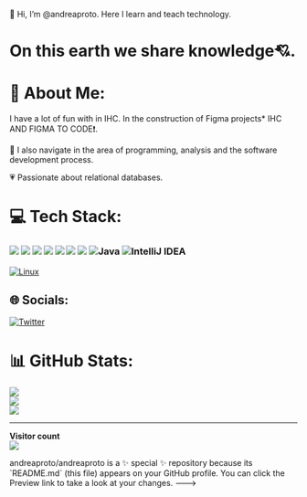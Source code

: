 👋 Hi, I’m @andreaproto. Here I learn and teach technology.

#  On this earth we share knowledge:cupid:.
# 💫 About Me:
I have a lot of fun with in IHC. In the construction of Figma projects* IHC AND FIGMA TO CODE:exclamation:.

:raising_hand: I also navigate in the area of ​​programming, analysis and the software development process.  

:heartpulse: Passionate about relational databases.

# 💻 Tech Stack:
###  <img src="https://img.shields.io/badge/CSS-239120?style=for-the-badge&logo=css3&logoColor=white" /> <img src="https://img.shields.io/badge/HTML-239120?style=for-the-badge&logo=html5&logoColor=white" /> <img src="https://img.shields.io/badge/Material--UI-0081CB?style=for-the-badge&logo=material-ui&logoColor=white" /> <img src= "https://img.shields.io/badge/MariaDB-01529E?style=for-the-badge&logo=mariadb&logoColor=white" />  <img src= "https://img.shields.io/badge/mysql workbench-239121?style=for-the-badge&logo=MysqlWorkbench3&logoColor=white" />  <img src="https://img.shields.io/badge/Figma-F24E1E?style=for-the-badge&logo=figma&logoColor=white" /> <IMG src= "https://img.shields.io/badge/MySQL-005C84?style=for-the-badge&logo=mysql&logoColor=white" /> ![Java](https://img.shields.io/badge/Java-ED8B00?style=for-the-badge&logo=java&logoColor=white) ![IntelliJ IDEA](https://img.shields.io/badge/IntelliJIDEA-000000.svg?style=for-the-badge&logo=intellij-idea&logoColor=white)

 [![Linux](https://svgshare.com/i/Zhy.svg)](https://svgshare.com/i/Zhy.svg)



## 🌐 Socials:
[![Twitter](https://img.shields.io/badge/Twitter-%231DA1F2.svg?logo=Twitter&logoColor=white)](https://twitter.com/abproto) 



# 📊 GitHub Stats:
![](https://github-readme-stats.vercel.app/api?username=andreaproto&theme=dark&hide_border=false&include_all_commits=false&count_private=false)<br/>
![](https://github-readme-streak-stats.herokuapp.com/?user=andreaproto&theme=dark&hide_border=false)<br/>
![](https://github-readme-stats.vercel.app/api/top-langs/?username=andreaproto&theme=dark&hide_border=false&include_all_commits=false&count_private=false&layout=compact)

---

<!-- Proudly created with GPRM ( https://gprm.itsvg.in ) -->



<p align="left"> 
  <b>Visitor count</b><br>
  <img src="https://profile-counter.glitch.me/andreaproto/count.svg" />
</p>
andreaproto/andreaproto is a ✨ special ✨ repository because its `README.md` (this file) appears on your GitHub profile.
You can click the Preview link to take a look at your changes.
--->
